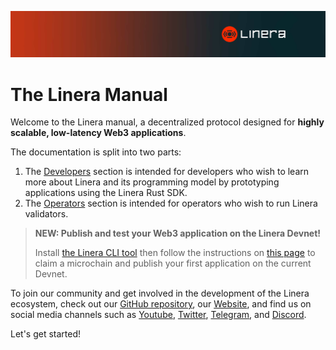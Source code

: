 ![The Linera banner](developers/images/Linera-Header_1920x284px.svg)

# The Linera Manual

Welcome to the Linera manual, a decentralized protocol designed for **highly
scalable, low-latency Web3 applications**.

The documentation is split into two parts:

1. The [Developers](developers.md) section is intended for developers who wish
   to learn more about Linera and its programming model by prototyping
   applications using the Linera Rust SDK.
2. The [Operators](operators.md) section is intended for operators who wish to
   run Linera validators.

> **NEW: Publish and test your Web3 application on the Linera Devnet!**
>
> Install
> [the Linera CLI tool](developers/getting_started/installation.html#installing-from-cratesio)
> then follow the instructions on
> [this page](developers/getting_started/hello_linera.html#using-the-devnet) to
> claim a microchain and publish your first application on the current Devnet.

To join our community and get involved in the development of the Linera
ecosystem, check out our
[GitHub repository](https://github.com/linera-io/linera-protocol), our
[Website](https://linera.io), and find us on social media channels such as
[Youtube](https://www.youtube.com/@linera_io),
[Twitter](https://twitter.com/linera_io),
[Telegram](https://t.me/linera_official), and
[Discord](https://discord.gg/linera).

Let's get started!
